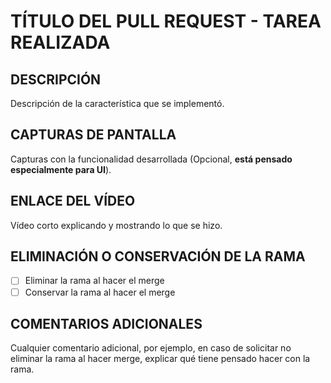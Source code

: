 # TÍTULO DEL PULL REQUEST - TAREA REALIZADA

## DESCRIPCIÓN

Descripción de la característica que se implementó.

## CAPTURAS DE PANTALLA

Capturas con la funcionalidad desarrollada (Opcional, **está pensado especialmente para UI**).

## ENLACE DEL VÍDEO

Vídeo corto explicando y mostrando lo que se hizo. 

## ELIMINACIÓN O CONSERVACIÓN DE LA RAMA

- [ ] Eliminar la rama al hacer el merge
- [ ] Conservar la rama al hacer el merge

## COMENTARIOS ADICIONALES

Cualquier comentario adicional, por ejemplo, en caso de solicitar no eliminar la rama al hacer merge, explicar qué tiene pensado hacer con la rama. 